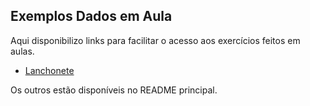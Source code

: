 ## Exemplos Dados em Aula

Aqui disponibilizo links para facilitar o acesso aos exercícios feitos em aulas.

- [Lanchonete](lanchonete)

Os outros estão disponíveis no README principal.
